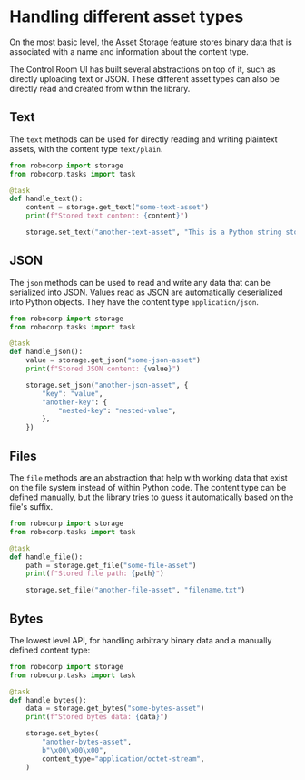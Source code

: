 # Handling different asset types

On the most basic level, the Asset Storage feature stores binary data that
is associated with a name and information about the content type.

The Control Room UI has built several abstractions on top of it, such
as directly uploading text or JSON. These different asset types can also
be directly read and created from within the library.

## Text

The `text` methods can be used for directly reading and writing plaintext
assets, with the content type `text/plain`.

```python
from robocorp import storage
from robocorp.tasks import task

@task
def handle_text():
    content = storage.get_text("some-text-asset")
    print(f"Stored text content: {content}")

    storage.set_text("another-text-asset", "This is a Python string stored directly")
```

## JSON

The `json` methods can be used to read and write any data that can be
serialized into JSON. Values read as JSON are automatically deserialized
into Python objects. They have the content type `application/json`.

```python
from robocorp import storage
from robocorp.tasks import task

@task
def handle_json():
    value = storage.get_json("some-json-asset")
    print(f"Stored JSON content: {value}")

    storage.set_json("another-json-asset", {
        "key": "value",
        "another-key": {
            "nested-key": "nested-value",
        },
    })
```

## Files

The `file` methods are an abstraction that help with working data that
exist on the file system instead of within Python code. The content type
can be defined manually, but the library tries to guess it automatically
based on the file's suffix.

```python
from robocorp import storage
from robocorp.tasks import task

@task
def handle_file():
    path = storage.get_file("some-file-asset")
    print(f"Stored file path: {path}")

    storage.set_file("another-file-asset", "filename.txt")
```

## Bytes

The lowest level API, for handling arbitrary binary data and a manually
defined content type:

```python
from robocorp import storage
from robocorp.tasks import task

@task
def handle_bytes():
    data = storage.get_bytes("some-bytes-asset")
    print(f"Stored bytes data: {data}")

    storage.set_bytes(
        "another-bytes-asset",
        b"\x00\x00\x00",
        content_type="application/octet-stream",
    )
```

